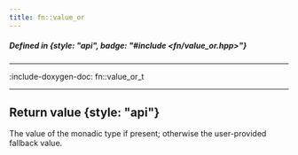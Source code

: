 ```yaml
---
title: fn::value_or
---
```


##### Defined in {style: "api", badge: "#include <fn/value_or.hpp>"}

---

:include-doxygen-doc: fn::value_or_t

---

## Return value {style: "api"}
The value of the monadic type if present; otherwise the user-provided fallback value.
